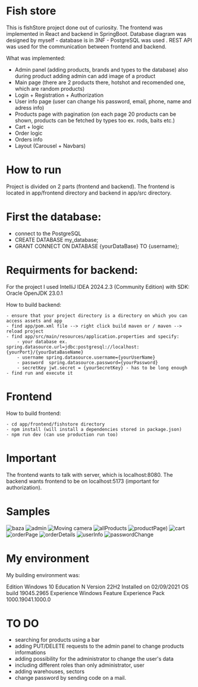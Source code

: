 # Fish store

This is fishStore project done out of curiosity. The frontend was implemented in React and backend in SpringBoot.
Database diagram was designed by myself - database is in 3NF - PostgreSQL was used .
REST API was used for the communication between frontend and backend.

What was implemented:
- Admin panel (adding products, brands and types to the database) also during product adding  admin can add image of a product
- Main page (there are 2 products there, hotshot and recomended one, which are random products)
- Login + Registration + Authorization
- User info page (user can change his password, email, phone, name and adress info)
- Products page with pagination (on each page 20 products can be shown, products can be fetched by types too ex. rods, baits etc.)
- Cart + logic
- Order logic
- Orders info
- Layout (Carousel + Navbars)

# How to run
Project is divided on 2 parts (frontend and backend). The frontend is located in app/frontend directory and backend in app/src directory.

# First the database:
- connect to the PostgreSQL
- CREATE DATABASE my_database;
- GRANT CONNECT ON DATABASE {yourDataBase} TO {username};

# Requirments for backend:
For the project I used IntelliJ IDEA 2024.2.3 (Community Edition) with SDK: Oracle OpenJDK 23.0.1

How to build backend:

    - ensure that your project directory is a directory on which you can access assets and app
    - find app/pom.xml file --> right click build maven or / maven --> reload project
    - find app/src/main/resources/application.properties and specify:
        - your database ex. spring.datasource.url=jdbc:postgresql://localhost:{yourPort}/{yourDataBaseName}
        - username spring.datasource.username={yourUserName}
        - password  spring.datasource.password={yourPassword}
        - secretKey jwt.secret = {yourSecretKey} - has to be long enough
    - find run and execute it

# Frontend
How to build frontend:

    - cd app/frontend/fishstore directory
    - npm install (will install a dependencies stored in package.json)
    - npm run dev (can use production run too)

# Important
The frontend wants to talk with server, which is localhost:8080.
The backend wants frontend to be on localhost:5173 (important for authorization).

# Samples

![baza](baza.png)
![admin](adminDashboard.png)
![Moving camera](homePage.png)
![allProducts](allProducts.png)
![productPage)](productPage.png)
![cart](cart.png)
![orderPage](orderPage.png)
![orderDetails](orderDetails.png)
![userInfo](userInfo.png)
![passwordChange](passwordChange.png)

# My environment
My building environment was: 

Edition	Windows 10 Education N
Version	22H2
Installed on	‎02/‎09/‎2021
OS build	19045.2965
Experience	Windows Feature Experience Pack 1000.19041.1000.0



# TO DO
 - searching for products using a bar
 - adding PUT/DELETE requests to the admin panel to change products informations
 - adding possibility for the administrator to change the user's data
 - including different roles than only administrator, user
 - adding warehouses, sectors
 - change password by sending code on a mail.
 